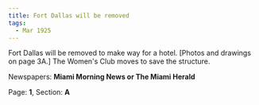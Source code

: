 ```yaml
---  
title: Fort Dallas will be removed  
tags:  
  - Mar 1925  
---  
```

  
Fort Dallas will be removed to make way for a hotel. [Photos and drawings on page 3A.] The Women's Club moves to save the structure.  
  
Newspapers: **Miami Morning News or The Miami Herald**  
  
Page: **1**, Section: **A** 
